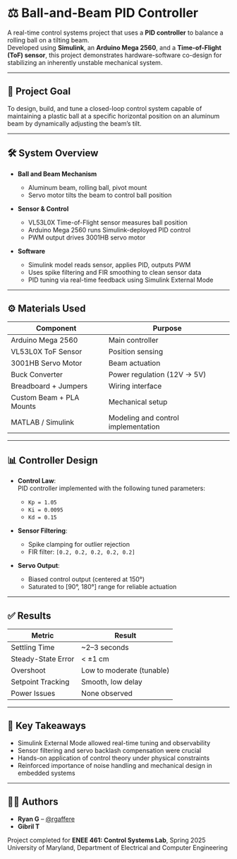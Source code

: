 # ⚖️ Ball-and-Beam PID Controller

A real-time control systems project that uses a **PID controller** to balance a rolling ball on a tilting beam.  
Developed using **Simulink**, an **Arduino Mega 2560**, and a **Time-of-Flight (ToF) sensor**, this project demonstrates hardware-software co-design for stabilizing an inherently unstable mechanical system.

---

## 🎯 Project Goal

To design, build, and tune a closed-loop control system capable of maintaining a plastic ball at a specific horizontal position on an aluminum beam by dynamically adjusting the beam’s tilt.

---

## 🛠️ System Overview

- **Ball and Beam Mechanism**  
  - Aluminum beam, rolling ball, pivot mount
  - Servo motor tilts the beam to control ball position

- **Sensor & Control**  
  - VL53L0X Time-of-Flight sensor measures ball position
  - Arduino Mega 2560 runs Simulink-deployed PID control
  - PWM output drives 3001HB servo motor

- **Software**  
  - Simulink model reads sensor, applies PID, outputs PWM
  - Uses spike filtering and FIR smoothing to clean sensor data
  - PID tuning via real-time feedback using Simulink External Mode

---

## ⚙️ Materials Used

| Component                     | Purpose                              |
|------------------------------|--------------------------------------|
| Arduino Mega 2560            | Main controller                      |
| VL53L0X ToF Sensor           | Position sensing                     |
| 3001HB Servo Motor           | Beam actuation                       |
| Buck Converter               | Power regulation (12V → 5V)          |
| Breadboard + Jumpers         | Wiring interface                     |
| Custom Beam + PLA Mounts     | Mechanical setup                     |
| MATLAB / Simulink            | Modeling and control implementation  |

---

## 📊 Controller Design

- **Control Law**:  
  PID controller implemented with the following tuned parameters:
  - `Kp = 1.05`
  - `Ki = 0.0095`
  - `Kd = 0.15`

- **Sensor Filtering**:  
  - Spike clamping for outlier rejection  
  - FIR filter: `[0.2, 0.2, 0.2, 0.2, 0.2]`

- **Servo Output**:  
  - Biased control output (centered at 150°)
  - Saturated to [90°, 180°] range for reliable actuation

---

## ✅ Results

| Metric                | Result                     |
|-----------------------|----------------------------|
| Settling Time         | ~2–3 seconds               |
| Steady-State Error    | < ±1 cm                    |
| Overshoot             | Low to moderate (tunable)  |
| Setpoint Tracking     | Smooth, low delay          |
| Power Issues          | None observed              |

---

## 🧪 Key Takeaways

- Simulink External Mode allowed real-time tuning and observability
- Sensor filtering and servo backlash compensation were crucial
- Hands-on application of control theory under physical constraints
- Reinforced importance of noise handling and mechanical design in embedded systems

---

## 👨‍🔧 Authors

- **Ryan G** – [@rgaffere](https://github.com/rgaffere)  
- **Gibril T**

Project completed for **ENEE 461: Control Systems Lab**, Spring 2025  
University of Maryland, Department of Electrical and Computer Engineering
